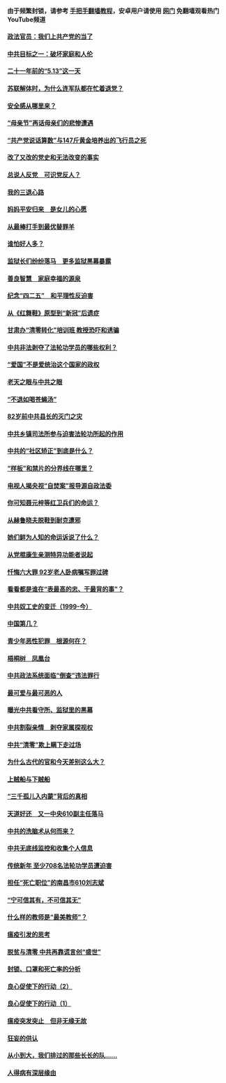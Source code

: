 #### 由于频繁封锁，请参考 [手把手翻墙教程](https://github.com/gfw-breaker/guides/wiki/)，安卓用户请使用 [网门](https://github.com/gfw-breaker/nogfw/blob/master/dl.md?t=05200101) 免翻墙观看热门YouTube频道 

#### [政法官员：我们上共产党的当了](../pages/19/425351.md?t=05200101) 

#### [中共目标之一：破坏家庭和人伦](../pages/19/424454.md?t=05200101) 

#### [二十一年前的“5.13”这一天](../pages/19/424814.md?t=05200101) 

#### [苏联解体时，为什么连军队都在忙着退党？](../pages/19/424335.md?t=05200101) 

#### [安全感从哪里来？](../pages/19/424336.md?t=05200101) 

#### [“母亲节”再话母亲们的悲惨遭遇](../pages/19/424234.md?t=05200101) 

#### [“共产党说话算数”与147斤黄金培养出的飞行员之死](../pages/19/424115.md?t=05200101) 

#### [改了又改的党史和无法改变的事实](../pages/19/424037.md?t=05200101) 

#### [总说人反党　可识党反人？](../pages/19/423820.md?t=05200101) 

#### [我的三退心路](../pages/19/423876.md?t=05200101) 

#### [妈妈平安归来　是女儿的心愿](../pages/19/423947.md?t=05200101) 

#### [从最棒打手到最优替罪羊](../pages/19/423819.md?t=05200101) 

#### [谁怕好人多？](../pages/19/423774.md?t=05200101) 

#### [监狱长们纷纷落马　更多监狱黑幕暴露](../pages/19/423787.md?t=05200101) 

#### [善良智慧　家庭幸福的源泉](../pages/19/423632.md?t=05200101) 

#### [纪念“四二五”　和平理性反迫害](../pages/19/423660.md?t=05200101) 

#### [从《红舞鞋》原型到“新冠”后遗症](../pages/19/423509.md?t=05200101) 

#### [甘肃办“清零转化”培训班 教授恐吓和诱骗](../pages/19/423498.md?t=05200101) 

#### [中共非法剥夺了法轮功学员的哪些权利？](../pages/19/423392.md?t=05200101) 

#### [“爱国”不是爱统治这个国家的政权](../pages/19/423029.md?t=05200101) 

#### [老天之眼与中共之眼](../pages/19/423378.md?t=05200101) 

#### [“不退如喝苍蝇汤”](../pages/19/423287.md?t=05200101) 

#### [82岁前中共县长的灭门之灾](../pages/19/423055.md?t=05200101) 

#### [中共乡镇司法所参与迫害法轮功所起的作用](../pages/19/423064.md?t=05200101) 

#### [中共的“社区矫正”到底是什么？](../pages/19/422870.md?t=05200101) 

#### [“样板”和禁片的分界线在哪里？](../pages/19/422704.md?t=05200101) 

#### [电视人揭央视“自焚案”报导源自政法委](../pages/19/422770.md?t=05200101) 

#### [你可知聂元梓等红卫兵们的命运？](../pages/19/422848.md?t=05200101) 

#### [从赫鲁晓夫脱鞋到耐克遭邪](../pages/19/422826.md?t=05200101) 

#### [她们鲜为人知的命运诉说了什么？](../pages/19/422754.md?t=05200101) 

#### [从党棍康生亲测特异功能者说起](../pages/19/422657.md?t=05200101) 

#### [忏悔六大罪 92岁老人卧病嘱写罪过碑](../pages/19/422750.md?t=05200101) 

#### [看看都是谁在“表最高的忠、干最背的事”？](../pages/19/422703.md?t=05200101) 

#### [中共奴工史的变迁（1999-今）](../pages/19/422656.md?t=05200101) 

#### [中国第几？](../pages/19/422496.md?t=05200101) 

#### [青少年恶性犯罪　根源何在？](../pages/19/422449.md?t=05200101) 

#### [梧桐树　凤凰台](../pages/19/422442.md?t=05200101) 

#### [中共政法系统面临“倒查”违法罪行](../pages/19/422497.md?t=05200101) 

#### [最可爱与最可恶的人](../pages/19/422448.md?t=05200101) 

#### [曝光中共看守所、监狱里的黑幕](../pages/19/422390.md?t=05200101) 

#### [中共割裂亲情　剥夺家属探视权](../pages/19/422364.md?t=05200101) 

#### [中共“清零”欺上瞒下走过场](../pages/19/422306.md?t=05200101) 

#### [为什么古代的官和今天差别这么大？](../pages/19/422228.md?t=05200101) 

#### [上贼船与下贼船](../pages/19/422276.md?t=05200101) 

#### [“三千孤儿入内蒙”背后的真相](../pages/19/422229.md?t=05200101) 

#### [天道好还　又一中央610副主任落马](../pages/19/422155.md?t=05200101) 

#### [中共的洗脑术从何而来？](../pages/19/422154.md?t=05200101) 

#### [中共无底线监控和收集个人信息](../pages/19/422039.md?t=05200101) 

#### [传统新年 至少708名法轮功学员遭迫害](../pages/19/421946.md?t=05200101) 

#### [担任“死亡职位”的南昌市610刘志斌](../pages/19/421957.md?t=05200101) 

#### [“宁可信其有，不可信其无”](../pages/19/421691.md?t=05200101) 

#### [什么样的教师是“最美教师”？](../pages/19/421755.md?t=05200101) 

#### [瘟疫引发的思考](../pages/19/421594.md?t=05200101) 

#### [脱贫与清零 中共再靠谎言创“盛世”](../pages/19/421590.md?t=05200101) 

#### [封锁、口罩和死亡率的分析](../pages/19/421495.md?t=05200101) 

#### [良心促使下的行动（2）](../pages/19/421361.md?t=05200101) 

#### [良心促使下的行动（1）](../pages/19/421302.md?t=05200101) 

#### [瘟疫突发突止　但非无缘无故](../pages/19/421281.md?t=05200101) 

#### [狂妄的供认](../pages/19/421199.md?t=05200101) 

#### [从小到大，我们排过的那些长长的队……](../pages/19/421243.md?t=05200101) 

#### [人得病有深层缘由](../pages/19/420864.md?t=05200101) 

